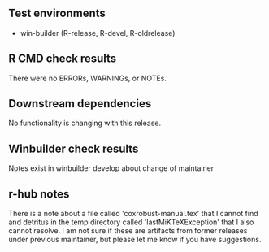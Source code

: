 ## Test environments
* win-builder (R-release, R-devel, R-oldrelease)

## R CMD check results
There were no ERRORs, WARNINGs, or NOTEs.

## Downstream dependencies
No functionality is changing with this release.

## Winbuilder check results
Notes exist in winbuilder develop about change of maintainer

## r-hub notes
There is a note about a file called 'coxrobust-manual.tex' that I cannot find and detritus in the temp directory called 'lastMiKTeXException' that I also cannot resolve. I am not sure if these are artifacts from former releases under previous maintainer, but please let me know if you have suggestions.

